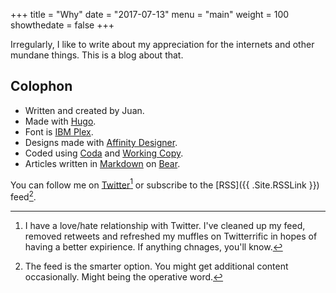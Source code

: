 +++
title = "Why"
date = "2017-07-13"
menu = "main"
weight = 100
showthedate = false
+++

Irregularly, I like to write about my appreciation for the internets and other mundane things. This is a blog about that.

## Colophon
* Written and created by Juan.
* Made with [Hugo](https://gohugo.io).
* Font is [IBM Plex](https://ibm.github.io/type/).
* Designs made with [Affinity Designer](https://itunes.apple.com/us/app/affinity-designer/id824171161?mt=12).
* Coded using [Coda](https://itunes.apple.com/us/app/coda/id500906297?mt=8&ign-itsct=500906297-500906297&ign-itscg=0177&ign-mpt=uo%3D4) and [Working Copy](https://itunes.apple.com/us/app/working-copy-powerful-git-client/id896694807?mt=8).
* Articles written in [Markdown](https://daringfireball.net/projects/markdown/syntax) on [Bear](https://itunes.apple.com/us/app/bear-beautiful-writing-app/id1016366447?ls=1&mt=8).

You can follow me on [Twitter](https://twitter.com/theverylastjuan)[^1] or subscribe to the [RSS]({{ .Site.RSSLink }}) feed[^2].


[^1]: I have a love/hate relationship with Twitter. I've cleaned up my feed, removed retweets and refreshed my muffles on Twitterrific in hopes of having a better expirience. If anything chnages, you'll know.
[^2]: The feed is the smarter option. You might get additional content occasionally. Might being the operative word.